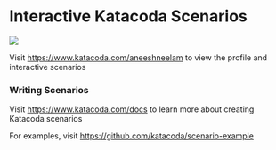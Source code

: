 # Interactive Katacoda Scenarios

[![](http://shields.katacoda.com/katacoda/aneeshneelam/count.svg)](https://www.katacoda.com/aneeshneelam "Get your profile on Katacoda.com")

Visit https://www.katacoda.com/aneeshneelam to view the profile and interactive scenarios

### Writing Scenarios
Visit https://www.katacoda.com/docs to learn more about creating Katacoda scenarios

For examples, visit https://github.com/katacoda/scenario-example
